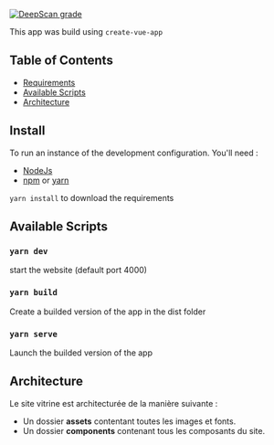 [![DeepScan grade](https://deepscan.io/api/projects/2273/branches/13787/badge/grade.svg)](https://deepscan.io/dashboard#view=project&pid=2273&bid=13787)

This app was build using `create-vue-app`

## Table of Contents
- [Requirements](#install)
- [Available Scripts](#available-scripts)
- [Architecture](#architecture)

## Install

To run an instance of the development configuration.
You'll need :

- [NodeJs](https://nodejs.org/en/)
- [npm](https://www.npmjs.com/get-npm) or [yarn](https://yarnpkg.com/lang/en/docs/install/#windows-stable)

`yarn install` to download the requirements

## Available Scripts

### `yarn dev`
start the website (default port 4000)

### `yarn build`
Create a builded version of the app in the dist folder

### `yarn serve`
Launch the builded version of the app

## Architecture

Le site vitrine est architecturée de la manière suivante :

* Un dossier __assets__ contentant toutes les images et fonts.
* Un dossier __components__ contenant tous les composants du site.
